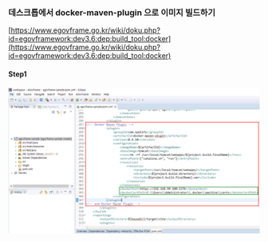 ### 데스크톱에서 docker-maven-plugin 으로 이미지 빌드하기 ###
[https://www.egovframe.go.kr/wiki/doku.php?id=egovframework:dev3.6:dep:build_tool:docker](https://www.egovframe.go.kr/wiki/doku.php?id=egovframework:dev3.6:dep:build_tool:docker)  


#### Step1
![maven-docker-build-step1](src/main/webapp/images/maven-docker-build-step1.jpg)
